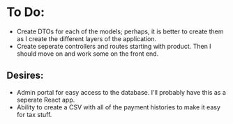 # To Do:
- Create DTOs for each of the models; perhaps, it is better to create them as I create the different layers of the application.
- Create seperate controllers and routes starting with product. Then I should move on and work some on the front end.

## Desires:
- Admin portal for easy access to the database. I'll probably have this as a seperate React app.
- Ability to create a CSV with all of the payment histories to make it easy for tax stuff.
